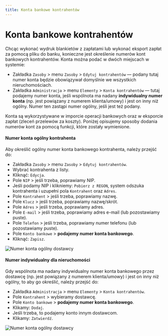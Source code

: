 ```yaml
---
title: Konta bankowe kontrahentów
---
```


# Konta bankowe kontrahentów

Chcąc wykonać wydruk blankietów z zapłatami lub wykonać eksport zapłat za pomocą pliku do banku, konieczne jest określenie numerów kont bankowych kontrahentów. Konta można podać w dwóch miejscach w systemie:

- Zakładka `Zasoby` > menu `Zasoby` > `Edytuj kontrahentów` — podany tutaj numer konta będzie obowiązywał domyślnie we wszystkich nieruchomościach.
- Zakładka `Administracja` > menu `Elementy` > `Konta kontrahentów` — tutaj podajemy numer konta, jeśli wspólnota ma nadany **indywidualny numer konta** (np. jest powiązany z numerem klienta/umowy) i jest on inny niż ogólny. Numer ten zastąpi numer ogólny, jeśli jest też podany.

Konta są wykorzystywane w imporcie operacji bankowych oraz w eksporcie zapłat (zleceń przelewów za koszty). Poniżej opisujemy sposoby dodania numerów kont za pomocą funkcji, które zostały wymienione.

#### Numer konta ogólny kontrahenta

Aby określić ogólny numer konta bankowego kontrahenta, należy przejść do:

- Zakładka `Zasoby` > menu `Zasoby` > `Edytuj kontrahentów`.
- Wybrać kontrahenta z listy.
- Kliknąć: `Edycja`.
- Pole `NIP` > jeśli trzeba, poprawiamy NIP.
- Jeśli podamy NIP i klikniemy: `Pobierz z REGON`, system odszuka kontrahenta i uzupełni pola `Kontrahent` oraz `Adres`.
- Pole `Kontrahent` > jeśli trzeba, poprawiamy nazwę.
- Pole `Klucz` > jeśli trzeba, poprawiamy nazwę/skrót.
- Pole `Adres` > jeśli trzeba, poprawiamy adres.
- Pole `E-mail` > jeśli trzeba, poprawiamy adres e-mail (lub pozostawiamy puste).
- Pole `Telefon` > jeśli trzeba, poprawiamy numer telefonu (lub pozostawiamy puste).
- Pole `Konto bankowe` > **podajemy numer konta bankowego**.
- Kliknąć: `Zapisz`.

![Numer konta ogólny dostawcy](nrrachkontrogln.gif)

#### Numer indywidualny dla nieruchomości

Gdy wspólnota ma nadany indywidualny numer konta bankowego przez dostawcę (np. jest powiązany z numerem klienta/umowy) i jest on inny niż ogólny, to aby go określić, należy przejść do:

- Zakładka `Administracja` > menu `Elementy` > `Konta kontrahentów`.
- Pole `Kontrahent` > wybieramy dostawcę.
- Pole `Konto bankowe` > **podajemy numer konta bankowego**.
- Klikamy: `Dodaj`.
- Jeśli trzeba, to podajemy konto innym dostawcom.
- Klikamy: `Zatwierdź`.

![Numer konta ogólny dostawcy](nrrachkontrindyw.gif)